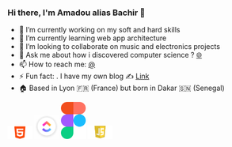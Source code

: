 ### Hi there, I'm Amadou alias Bachir 👋

- 🔭 I’m currently working on my soft and hard skills
- 🌱 I’m currently learning web app architecture
- 👯 I’m looking to collaborate on music and electronics projects
- 💬 Ask me about how i discovered computer science ? [🌐](https://ww.amadou-ndiaye.fr/contact)
- 📫 How to reach me: [@](amadou.n-diaye@hotmail.com)
- ⚡ Fun fact: . I have my own blog ✍️ [Link](https://ww.amadou-ndiaye.fr/blog)
- 🏠 Based in Lyon 🇫🇷 (France) but born in Dakar 🇸🇳 (Senegal)


<div sttyle="display:flex; justify-content:space-around;">
  <img src="https://github.com/Bachir-Ndiaye/Bachir-Ndiaye/blob/main/skills/html.png" alt="drawing" width="50"/>

<img src="https://github.com/Bachir-Ndiaye/Bachir-Ndiaye/blob/main/skills/clickup.png" alt="drawing" width="50"/>

<img src="https://github.com/Bachir-Ndiaye/Bachir-Ndiaye/blob/main/skills/figma.svg" alt="drawing" width="50"/>

<img src="https://github.com/Bachir-Ndiaye/Bachir-Ndiaye/blob/main/skills/js.png" alt="drawing" width="50"/>

</div>
